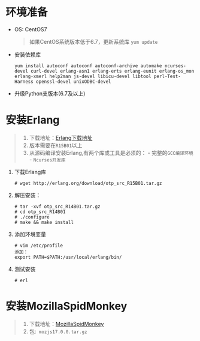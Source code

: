 # 环境准备

- OS: CentOS7
    
    >如果CentOS系统版本低于6.7，更新系统库 `yum update`

- 安装依赖库
    
    `yum install autoconf autoconf autoconf-archive automake ncurses-devel curl-devel erlang-asn1 erlang-erts erlang-eunit erlang-os_mon erlang-xmerl help2man js-devel libicu-devel libtool perl-Test-Harness openssl-devel unixODBC-devel`

- 升级Python支版本(6.7及以上)
    
# 安装Erlang

> 1. 下载地址：[Erlang下载地址](http://www.erlang.org/download/otp_src_R15B01.tar.gz)
> 2. 版本需要在`R15B01`以上
> 3. 从源码编译安装Erlang,有两个库或工具是必须的：
    - 完整的`GCC编译环境`
    - `Ncurses开发库`


1. 下载Erlang库
    ```
    # wget http://erlang.org/download/otp_src_R15B01.tar.gz 
    ```
2. 解压安装：
    ```shell
    # tar -xvf otp_src_R14B01.tar.gz
    # cd otp_src_R14B01
    # ./configure
    # make && make install
    ```
3. 添加环境变量
    ```
    # vim /etc/profile
    添加：
    export PATH=$PATH:/usr/local/erlang/bin/
    ```
4. 测试安装
    ```
    # erl
    ```
    
# 安装MozillaSpidMonkey

> 1. 下载地址：[MozillaSpidMonkey](http://ftp.mozilla.org/pub/mozilla.org/js/mozjs17.0.0.tar.gz)
> 2. 包:` mozjs17.0.0.tar.gz`



    
    
